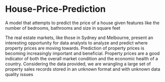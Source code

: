 # House-Price-Prediction
A model that attempts to predict the price of a house given features like the number of bedrooms, bathrooms and size in square feet

The real estate markets, like those in Sydney and Melbourne, present an interesting opportunity for data analysts to analyze and predict where property prices are moving towards.
Prediction of property prices is becoming increasingly important and beneficial. 
Property prices are a good indicator of both the overall market condition and the economic health of a country. 
Considering the data provided, we are wrangling a large set of property sales records stored in an unknown format and with unknown data quality issues
